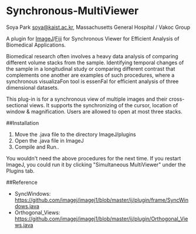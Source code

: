 # Synchronous-MultiViewer
Soya Park <soya@kaist.ac.kr>, Massachusetts General Hospital / Vakoc Group

A plugin for [ImageJ](http://imagej.nih.gov/ij/)/[Fiji](http://fiji.sc/) for Synchronous Viewer for Efficient Analysis of Biomedical Applications.

Biomedical research often involves a heavy data analysis of comparing different volume stacks from the sample. Identifying temporal changes of the sample in a longitudinal study or comparing different contrast that complements one another are examples of such procedures, where a synchronous visualizaFon tool is essenFal for efficient analysis of three dimensional datasets.

This plug-in is for a synchronous view of multiple images and their cross-sectional views.
It supports the synchronizing of the cursor, location of window & magnification. 
Users are allowed to open at most three stacks. 

##Installation
1. Move the .java file to the directory ImageJ/plugins
2. Open the .java file in ImageJ
3. Compile and Run..

You wouldn't need the above procedures for the next time.
If you restart ImageJ, you could run it by clicking "Simultaneous MultiViewer" under the Plugins tab. 

##Reference
* SyncWindows: https://github.com/imagej/imagej1/blob/master/ij/plugin/frame/SyncWindows.java
* Orthogonal_Views: https://github.com/imagej/imagej1/blob/master/ij/plugin/Orthogonal_Views.java
